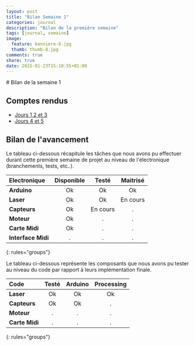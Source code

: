 ```yaml
---
layout: post
title: "Bilan Semaine 1"
categories: journal
description: "Bilan de la première semaine"
tags: [journal, semaine]
image:
  feature: banniere-8.jpg
  thumb: thumb-8.jpg
comments: true
share: true
date: 2015-01-23T15:10:55+01:00
---
```

# Bilan de la semaine 1


## Comptes rendus

* [Jours 1,2 et 3](/journal/jour-1-2-et-3)
* [Jours 4 et 5](/journal/jours-4and5)

## Bilan de l'avancement

Le tableau ci-dessous récapitule les tâches que nous avons pu effectuer durant cette première semaine de projet au niveau de l'électronique (branchements, tests, etc..).

| Electronique | Disponible | Testé | Maitrisé |
|:--------|:-------:|:--------:|:--------:|
| **Arduino**      | Ok   |Ok      | Ok   |
| **Laser**        | Ok   |Ok      | En cours |
| **Capteurs**     | Ok   |En cours      |  .  |
| **Moteur**       | Ok   |  .   |  .  |
| **Carte Midi**   | Ok   |  .   |   . |
| **Interface Midi**|  . |  .   |  .  |
{: rules="groups"}

Le tableau ci-dessous représente les composants que nous avons pu tester au niveau du code par rapport à leurs implémentation finale.

| Code    | Testé   | Arduino  | Processing |
|:--------|:-------:|:--------:|:--------:|
| **Laser**      | Ok   |Ok  | Ok         |
| **Capteurs**     | Ok   |Ok      |  .  |
| **Moteur**       |  .  |  .   |  .  |
| **Carte Midi**   |  .  |  .   |  .  |
{: rules="groups"}